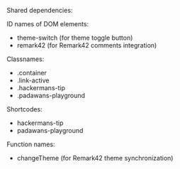 Shared dependencies:

ID names of DOM elements:
- theme-switch (for theme toggle button)
- remark42 (for Remark42 comments integration)

Classnames:
- .container
- .link-active
- .hackermans-tip
- .padawans-playground

Shortcodes:
- hackermans-tip
- padawans-playground

Function names:
- changeTheme (for Remark42 theme synchronization)